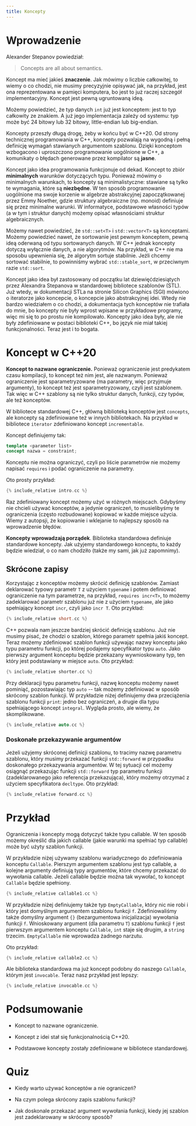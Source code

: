 ```yaml
---
title: Koncepty
---
```


# Wprowadzenie

Alexander Stepanov powiedział:

> Concepts are all about semantics.

Koncept ma mieć jakieś **znaczenie**.  Jak mówimy o liczbie
całkowitej, to wiemy o co chodzi, nie musimy precyzyjnie opisywać jak,
na przykład, jest ona reprezentowana w pamięci komputera, bo jest to
już raczej szczegół implementacyjny.  Koncept jest pewną ugruntowaną
ideą.

Możemy powiedzieć, że typ danych `int` już jest konceptem: jest to typ
całkowity ze znakiem.  A już jego implementacja zależy od systemu: typ
może być 24 bitowy lub 32 bitowy, little-endian lub big-endian.

Koncepty przeszły długą drogę, żeby w końcu być w C++20.  Od strony
technicznej programowania w C++, koncepty pozwalają na wygodną i pełną
definicję wymagań stawianych argumentom szablonu.  Dzięki konceptom
wzbogacono i uproszczono programowanie uogólnione w C++, a komunikaty
o błędach generowane przez kompilator są **jasne**.

Koncept jako idea programowania funkcjonuje od dekad.  Koncept to
zbiór **minimalnych** warunków dotyczących typu.  Ponieważ mówimy o
minimalnych warunkach, to koncepty są minimalistyczne: stawiane są
tylko te wymagania, które są **niezbędne**.  W ten sposób
programowanie uogólnione ma swoje korzenie w algebrze abstrakcyjnej
zapoczątkowanej przez Emmy Noether, gdzie struktury algebraiczne
(np. monoid) definiuje się przez minimalne warunki.  W informatyce,
podstawowe własności typów (a w tym i struktur danych) możemy opisać
własnościami struktur algebraicznych.

Możemy nawet powiedzieć, że `std::set<T>` i `std::vector<T>` są
konceptami.  Możemy powiedzieć nawet, że sortowanie jest pewnym
konceptem, pewną ideą oderwaną od typu sortowanych danych.  W C++
jednak koncepty dotyczą wyłącznie danych, a nie algorytmów.  Na
przykład, w C++ nie ma sposobu upewnienia się, że algorytm sortuje
stabilnie.  Jeżli chcemy sortować stabilnie, to powinniśmy wybrać
`std::stable_sort`, w przeciwnym razie `std::sort`.

Koncept jako idea był zastosowany od początku lat dziewięćdziesiątych
przez Alexandra Stepanova w standardowej bibliotece szablonów (STL).
Już wtedy, w dokumentacji STLa na stronie Silicon Graphics (SGI)
mówiono o iteratorze jako koncepcie, o koncepcie jako abstrakcyjnej
idei.  Wtedy nie bardzo wiedziałem o co chodzi, a dokumentacja tych
konceptów nie trafiała do mnie, bo koncepty nie były wprost wpisane w
przykładowe programy, więc mi się to po prostu nie kompilowało.
Koncepty jako idea były, ale nie były zdefiniowane w postaci
biblioteki C++, bo język nie miał takiej funkcjonalności.  Teraz jest
i to bogata.

# Koncept w C++20

**Koncept to nazwane ograniczenie.** Ponieważ ograniczenie jest
predykatem czasu kompilacji, to koncept też nim jest, ale nazwanym.
Ponieważ ograniczenie jest sparametryzowane (ma parametry, więc
przyjmuje argumenty), to koncept też jest sparametryzowany, czyli jest
szablonem.  Tak więc w C++ szablony są nie tylko struktur danych,
funkcji, czy typów, ale też konceptów.

W bibliotece standardowej C++, główną biblioteką konceptów jest
`concepts`, ale koncepty są zdefiniowane też w innych bibliotekach.
Na przykład w bibliotece `iterator` zdefiniowano koncept
`incrementable`.

Koncept definiujemy tak:

```cpp
template <parameter list>
concept nazwa = constraint;
```

Konceptu nie można ograniczyć, czyli po liście parametrów nie możemy
napisać `requires` i podać ograniczenie na parametry.

Oto prosty przykład:

```cpp
{% include_relative intro.cc %}
```

Raz zdefiniowany koncept możemy użyć w różnych miejscach.  Gdybyśmy
nie chcieli używać konceptów, a jedynie ograniczeń, to musielibyśmy te
ograniczenia (często rozbudowane) kopiować w każde miejsce użycia.
Wiemy z autopsji, że kopiowanie i wklejanie to najlepszy sposób na
wprowadzenie błędów.

**Koncepty wprowadzają porządek**.  Biblioteka standardowa definiuje
standardowe koncepty.  Jak użyjemy standardowego konceptu, to każdy
będzie wiedział, o co nam chodziło (także my sami, jak już zapomnimy).

## Skrócone zapisy

Korzystając z konceptów możemy skrócić definicję szablonów.  Zamiast
deklarować typowy parametr `T` z użyciem `typename` i potem definiować
ograniczenie na tym parametrze, na przykład, `requires incr<T>`, to
możemy zadeklarować parametr szablonu już nie z użyciem `typename`,
ale jako spełniający koncept `incr`, czyli jako `incr T`.  Oto
przykład:

```cpp
{% include_relative short.cc %}
```

C++ pozwala nam jeszcze bardziej skrócić definicję szablonu.  Już nie
musimy pisać, że chodzi o szablon, którego parametr spełnia jakiś
koncept.  Teraz możemy zdefiniować szablon funkcji używając nazwy
konceptu jako typu parametru funkcji, po której podajemy specyfikator
typu `auto`.  Jako pierwszy argument konceptu będzie przekazany
wywnioskowany typ, ten który jest podstawiany w miejsce `auto`.  Oto
przykład:

```cpp
{% include_relative shorter.cc %}
```

Przy deklaracji typu parametru funkcji, nazwę konceptu możemy nawet
pominiąć, pozostawiając typ `auto` -- tak możemy zdefiniować w sposób
skrócony szablon funkcji.  W przykładzie niżej definiujemy dwa
przeciążenia szablonu funkcji `print`: jedno bez ograniczeń, a drugie
dla typu spełniającego koncept `integral`.  Wygląda prosto, ale wiemy,
że skomplikowane.

```cpp
{% include_relative auto.cc %}
```

### Doskonałe przekazywanie argumentów

Jeżeli użyjemy skróconej definicji szablonu, to tracimy nazwę
parametru szablonu, który musimy przekazać funkcji `std::forward` w
przypadku doskonałego przekazywania argumentów.  W tej sytuacji cel
możemy osiągnąć przekazując funkcji `std::forward` typ parametru
funkcji (zadeklarowanego jako referencja przekazująca), który możemy
otrzymać z użyciem specyfikatora `decltype`.  Oto przykład:

```cpp
{% include_relative forward.cc %}
```

# Przykład

Ograniczenia i koncepty mogą dotyczyć także typu callable.  W ten
sposób możemy określić dla jakich callable (jakie warunki ma spełniać
typ callable) może być użyty szablon funkcji.

W przykładzie niżej używamy szablonu wariadycznego do zdefiniowania
konceptu `Callable`.  Pierszym argumentem szablonu jest typ callable,
a kolejne argumenty definiują typy argumentów, które chcemy przekazać
do wywołania callable.  Jeżeli callable będzie można tak wywołać, to
koncept `Callable` będzie spełniony.

```cpp
{% include_relative callable1.cc %}
```

W przykładzie niżej definiujemy także typ `EmptyCallable`, który nic
nie robi i który jest domyślnym argumentem szablonu funkcji `f`.
Zdefiniowaliśmy także domyślny argument `{}` (bezargumentowa
inicjalizacja) wywołania funkcji `f`.  Wnioskowany argument (dla
parametru `T`) szablonu funkcji `f` jest pierwszym argumentem konceptu
`Callable`, `int` staje się drugim, a `string` trzecim.
`EmptyCallable` nie wprowadza żadnego narzutu.

Oto przykład:

```cpp
{% include_relative callable2.cc %}
```

Ale biblioteka standardowa ma już koncept podobny do naszego
`Callable`, którym jest `invocable`.  Teraz nasz przykład jest lepszy:

```cpp
{% include_relative invocable.cc %}
```

# Podsumowanie

* Koncept to nazwane ograniczenie.

* Koncept z idei stał się funkcjonalnością C++20.

* Podstawowe koncepty zostały zdefiniowane w bibliotece standardowej.

# Quiz

* Kiedy warto używać konceptów a nie ograniczeń?

* Na czym polega skrócony zapis szablonu funkcji?

* Jak doskonale przekazać argument wywołania funkcji, kiedy jej
  szablon jest zadeklarowany w skrócony sposób?
